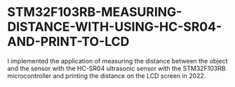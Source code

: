# STM32F103RB-MEASURING-DISTANCE-WITH-USING-HC-SR04-AND-PRINT-TO-LCD
I implemented the application of measuring the distance between the object and the sensor with the HC-SR04 ultrasonic sensor with the STM32F103RB microcontroller and printing the distance on the LCD screen in 2022.
